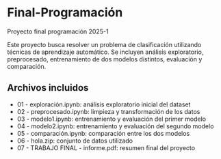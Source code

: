 # Final-Programación
Proyecto final programación 2025-1

Este proyecto busca resolver un problema de clasificación utilizando técnicas de aprendizaje automático. Se incluyen análisis exploratorio, preprocesado, entrenamiento de dos modelos distintos, evaluación y comparación.
## Archivos incluidos

- 01 - exploración.ipynb: análisis exploratorio inicial del dataset
- 02 - preprocesado.ipynb: limpieza y transformación de los datos
- 03 - modelo1.ipynb: entrenamiento y evaluación del primer modelo
- 04 - modelo2.ipynb: entrenamiento y evaluación del segundo modelo
- 05 - comparación.ipynb: comparación entre los dos modelos
- 06 - hola.zip: conjunto de datos utilizado
- 07 - TRABAJO FINAL - informe.pdf: resumen final del proyecto
